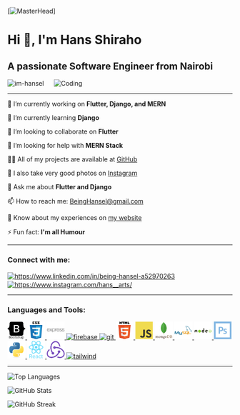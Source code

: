 [![MasterHead](https://as1.ftcdn.net/v2/jpg/04/42/93/04/1000_F_442930453_W426HrwlnSCgGxPdj8MmMD2EHj1Z5y5Z.jpg)]

# Hi 👋, I'm Hans Shiraho
## A passionate Software Engineer from Nairobi

<img align="right" alt="Coding" width="400" src="https://media.giphy.com/media/R03zWv5p1oNSQd91EP/giphy.gif">

<p align="left">
  <img src="https://komarev.com/ghpvc/?username=im-hansel&label=Profile%20views&color=0e75b6&style=flat" alt="im-hansel" />
</p>

---

🔭 I’m currently working on **Flutter, Django, and MERN**

🌱 I’m currently learning **Django**

👯 I’m looking to collaborate on **Flutter**

🤝 I’m looking for help with **MERN Stack**

👨‍💻 All of my projects are available at [GitHub](https://github.com/im-hansel)

📝 I also take very good photos on [Instagram](https://www.instagram.com/hans__arts/)

💬 Ask me about **Flutter and Django**

📫 How to reach me: [BeingHansel@gmail.com](mailto:BeingHansel@gmail.com)

📄 Know about my experiences on [my website](https://hansshiraho.netlify.app/)

⚡ Fun fact: **I'm all Humour**

---

### Connect with me:
<a href="https://www.linkedin.com/in/being-hansel-a52970263" target="blank"><img align="center" src="https://raw.githubusercontent.com/rahuldkjain/github-profile-readme-generator/master/src/images/icons/Social/linked-in-alt.svg" alt="https://www.linkedin.com/in/being-hansel-a52970263" height="20" width="30" /></a>
<a href="https://www.instagram.com/hans__arts/" target="blank"><img align="center" src="https://raw.githubusercontent.com/rahuldkjain/github-profile-readme-generator/master/src/images/icons/Social/instagram.svg" alt="https://www.instagram.com/hans__arts/" height="20" width="30" /></a>

---

<h3 align="left">Languages and Tools:</h3>
<p align="left"> <a href="https://getbootstrap.com" target="_blank" rel="noreferrer"> <img src="https://raw.githubusercontent.com/devicons/devicon/master/icons/bootstrap/bootstrap-plain-wordmark.svg" alt="bootstrap" width="40" height="40"/> </a> <a href="https://www.w3schools.com/css/" target="_blank" rel="noreferrer"> <img src="https://raw.githubusercontent.com/devicons/devicon/master/icons/css3/css3-original-wordmark.svg" alt="css3" width="40" height="40"/> </a> <a href="https://expressjs.com" target="_blank" rel="noreferrer"> <img src="https://raw.githubusercontent.com/devicons/devicon/master/icons/express/express-original-wordmark.svg" alt="express" width="40" height="40"/> </a> <a href="https://firebase.google.com/" target="_blank" rel="noreferrer"> <img src="https://www.vectorlogo.zone/logos/firebase/firebase-icon.svg" alt="firebase" width="40" height="40"/> </a> <a href="https://git-scm.com/" target="_blank" rel="noreferrer"> <img src="https://www.vectorlogo.zone/logos/git-scm/git-scm-icon.svg" alt="git" width="40" height="40"/> </a> <a href="https://www.w3.org/html/" target="_blank" rel="noreferrer"> <img src="https://raw.githubusercontent.com/devicons/devicon/master/icons/html5/html5-original-wordmark.svg" alt="html5" width="40" height="40"/> </a> <a href="https://developer.mozilla.org/en-US/docs/Web/JavaScript" target="_blank" rel="noreferrer"> <img src="https://raw.githubusercontent.com/devicons/devicon/master/icons/javascript/javascript-original.svg" alt="javascript" width="40" height="40"/> </a> <a href="https://www.mongodb.com/" target="_blank" rel="noreferrer"> <img src="https://raw.githubusercontent.com/devicons/devicon/master/icons/mongodb/mongodb-original-wordmark.svg" alt="mongodb" width="40" height="40"/> </a> <a href="https://www.mysql.com/" target="_blank" rel="noreferrer"> <img src="https://raw.githubusercontent.com/devicons/devicon/master/icons/mysql/mysql-original-wordmark.svg" alt="mysql" width="40" height="40"/> </a> <a href="https://nodejs.org" target="_blank" rel="noreferrer"> <img src="https://raw.githubusercontent.com/devicons/devicon/master/icons/nodejs/nodejs-original-wordmark.svg" alt="nodejs" width="40" height="40"/> </a> <a href="https://www.photoshop.com/en" target="_blank" rel="noreferrer"> <img src="https://raw.githubusercontent.com/devicons/devicon/master/icons/photoshop/photoshop-line.svg" alt="photoshop" width="40" height="40"/> </a> <a href="https://www.python.org" target="_blank" rel="noreferrer"> <img src="https://raw.githubusercontent.com/devicons/devicon/master/icons/python/python-original.svg" alt="python" width="40" height="40"/> </a> <a href="https://reactjs.org/" target="_blank" rel="noreferrer"> <img src="https://raw.githubusercontent.com/devicons/devicon/master/icons/react/react-original-wordmark.svg" alt="react" width="40" height="40"/> </a> <a href="https://redux.js.org" target="_blank" rel="noreferrer"> <img src="https://raw.githubusercontent.com/devicons/devicon/master/icons/redux/redux-original.svg" alt="redux" width="40" height="40"/> </a> <a href="https://tailwindcss.com/" target="_blank" rel="noreferrer"> <img src="https://www.vectorlogo.zone/logos/tailwindcss/tailwindcss-icon.svg" alt="tailwind" width="40" height="40"/> </a> </p>

---

![Top Languages](https://github-readme-stats.vercel.app/api/top-langs?username=im-hansel&show_icons=true&locale=en&layout=compact)

![GitHub Stats](https://github-readme-stats.vercel.app/api?username=im-hansel&show_icons=true&locale=en)

![GitHub Streak](https://github-readme-streak-stats.herokuapp.com/?user=im-hansel)
